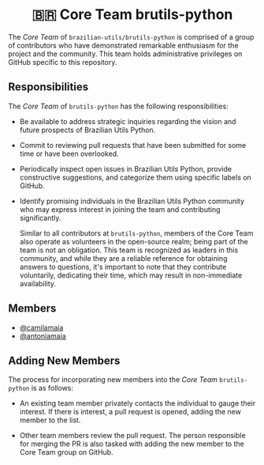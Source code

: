 <div align="center">
<h1>🇧🇷 Core Team brutils-python</h1>
</div>

The _Core Team_ of `brazilian-utils/brutils-python` is comprised of a group of contributors who have demonstrated remarkable enthusiasm for the project and the community. This team holds administrative privileges on GitHub specific to this repository.

## Responsibilities

The _Core Team_ of `brutils-python` has the following responsibilities:

* Be available to address strategic inquiries regarding the vision and future prospects of Brazilian Utils Python.

* Commit to reviewing pull requests that have been submitted for some time or have been overlooked.

* Periodically inspect open issues in Brazilian Utils Python, provide constructive suggestions, and categorize them using specific labels on GitHub.

* Identify promising individuals in the Brazilian Utils Python community who may express interest in joining the team and contributing significantly.

    Similar to all contributors at `brutils-python`, members of the Core Team also operate as volunteers in the open-source realm; being part of the team is not an obligation. This team is recognized as leaders in this community, and while they are a reliable reference for obtaining answers to questions, it's important to note that they contribute voluntarily, dedicating their time, which may result in non-immediate availability.

## Members

- [@camilamaia](https://github.com/camilamaia)
- [@antoniamaia](https://github.com/antoniamaia)

## Adding New Members

The process for incorporating new members into the _Core Team_ `brutils-python` is as follows:

* An existing team member privately contacts the individual to gauge their interest. If there is interest, a pull request is opened, adding the new member to the list.

* Other team members review the pull request. The person responsible for merging the PR is also tasked with adding the new member to the Core Team group on GitHub.
